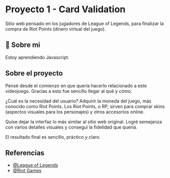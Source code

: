 # Proyecto 1 - Card Validation

Sitio web pensado en los jugadores de League of Legends, para finalizar la compra de Riot Points (dinero virtual del juego).


## 🚀 Sobre mi
Estoy aprendiendo Javascript.


## Sobre el proyecto

Pensé desde el comienzo en que quería hacerlo relacionado a este videojuego. Gracias a esto fue sencillo llegar al qué y cómo.

¿Cuál es la necesidad del usuario? Adquirir la moneda del juego, más conocido como Riot Points. Los Riot Points, o RP, sirven para comprar skins (aspectos visuales para los personajes) y otros accesorios online.

Quise dejar la interfaz lo más similar al sitio web original. Logré semejanza con varios detalles visuales y conseguí la fidelidad que quería.

El resultado final es sencillo, práctico y claro.
## Referencias

- [@League of Legends](https://www.leagueoflegends.com/es-mx/)
- [@Riot Games](https://www.riotgames.com/es)
